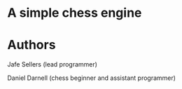 # A simple chess engine # 

# Authors #

Jafe Sellers (lead programmer)

Daniel Darnell (chess beginner and assistant programmer)
